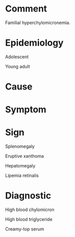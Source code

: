 # Comment

Familial hyperchylomicronemia.

# Epidemiology

Adolescent

Young adult

# Cause

# Symptom

# Sign

Splenomegaly

Eruptive xanthoma

Hepatomegaly

Lipemia retinalis

# Diagnostic

High blood chylomicron

High blood triglyceride

Creamy-top serum
